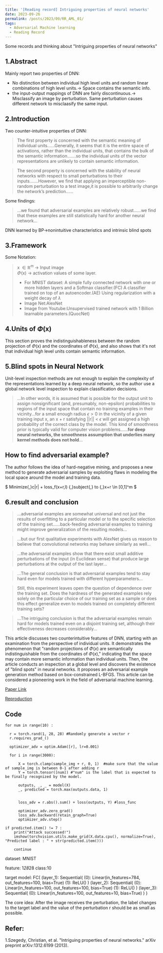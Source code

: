 ```yaml
---
title: '[Reading record] Intriguing properties of neural networks'
date: 2023-09-26
permalink: /posts/2023/09/RR_AML_01/
tags:
  - Adversarial Machine learning
  - Reading Record
---
```



Some records and thinking about "Intriguing properties of neural networks"

1.Abstract
------
Mainly report two properties of DNN:
- No distinction between individual high level units and random linear combinations of high level units.-> Space contains the semantic info.
- the input-output mappings of DNN are fairly discontinuous.-> Misclassify an image by perturbation. Same perturbation causes different network to misclaasify the same input.

2.Introduction
------
Two counter-intuitive properties of DNN:
> The first property is concerned with the semantic meaning of individual units......Generally, it seems that it is the entire space of activations, rather than the individual units, that contains the bulk of the semantic information.......so the individual units of the vector representations are unlikely to contain semantic information. 


> The second property is concerned with the stability of neural networks with respect to small perturbations to their inputs.......However, we find that applying an imperceptible non-random perturbation to a test image,it is possible to arbitrarily change the network’s prediction......

Some findings:
> ...we found that adversarial examples are relatively robust......we find that these examples are still statistically hard for another neural network...

DNN learned by BP->nonintuitive characteristics and intrinsic blind spots


3.Framework
------
Some Notation:
> x $\in \mathbb{R}^m$ -> Input image <br/>
>  $\Phi$(x)        ->     activation values of some layer.
> - For MNIST dataset: A simple fully connected network with one or more hidden layers and a Softmax classifier.(FC) A classifier trained on top of an autoencoder.(AE) Using regularization with a weight decay of $\lambda$
> - Image Net:AlexNet
> - Image from Youtube:Unsupervised trained network with 1 Billion learnable parameters.(QuocNet)


4.Units of $\Phi$(x)
------
This section proves the indistinguishableness between the random projection of $\Phi$(x) and the coordinates of $\Phi$(x), and also shows that it's not that individual high level units contain semantic information.


5.Blind spots in Neural Network
------
Unit-level inspection methods are not enough to explain the complexity of the representations learned by a deep neural network, so the author use a global network level inspection to explain classification decisions.

> ...In other words, it is assumed that is possible for the output unit to assign nonsignificant (and, presumably, non-epsilon) probabilities to regions of the input space that contain no training examples in their vicinity...for a small enough radius $\epsilon>0$ in the vicinity of a given training input x, an x + r satisfying &#124;&#124;r&#124;&#124; < $\epsilon$ will get assigned a high probability of the correct class by the model. This kind of smoothness prior is typically valid for computer vision problems......**for deep neural networks, the smoothness assumption that underlies many kernel methods does not hold**...

How to find adversarial example?
------

The author follows the idea of hard-negative mining, and proposes a new method to generate adversarial samples by exploiting flaws in modeling the local space around the model and training data.

$
Minimize{\,}c|r| + loss_f(x+r,l) {\,}subject{\,} to {\,}x+r \in [0,1]^m 
$


6.result and conclusion
------
> ...adversarial examples are somewhat universal and not just the results of overfitting to a particular model or to the specific selection of the training set......back-feeding adversarial examples to training might improve generalization of the resulting models...

> ...but our first qualitative experiments with AlexNet gives us reason to believe that convolutional networks may behave similarly as well...

> ...the adversarial examples show that there exist small additive perturbations of the input (in Euclidean sense) that produce large perturbations at the output of the last layer...

> ...The general conclusion is that adversarial examples tend to stay hard even for models trained with different hyperparameters...

>Still, this experiment leaves open the question of dependence over the training set. Does the hardness of the generated examples rely solely on the particular choice of our training set as a sample or does this effect generalize even to models trained on completely different training sets?

>...The intriguing conclusion is that the adversarial examples remain hard for models trained even on a disjoint training set, although their effectiveness decreases considerably...




This article discusses two counterintuitive features of DNN, starting with an examination from the perspective of individual units. It demonstrates the phenomenon that "random projections of $\Phi(x)$ are semantically indistinguishable from the coordinates of $\Phi(x)$," indicating that the space may contain more semantic information than individual units. Then, the article conducts an inspection at a global level and discovers the existence of "blind spots" in neural networks. It proposes an adversarial example generation method based on box-constrained L-BFGS. This article can be considered a pioneering work in the field of adversarial machine learning.


[Paper Link](https://arxiv.org/abs/1312.6199)

[Reproduction](https://github.com/JasonH0810/AML_reproduce/tree/main/Intriguing%20properties%20of%20nerural%20networks)

Code
------
    for num in range(10) :
    
      r = torch.rand(1, 28, 28) #Randomly generate a vector r
      r.requires_grad_() 

      optimizer_adv = optim.Adam([r], lr=0.001)

      for i in range(3000):

          X = torch.clamp(sample_img + r, 0, 1)  #make sure that the value of sample_img is between 0-1 after adding r
          Y = torch.tensor([num]) #"num" is the label that is expected to be finally recognized by the model.

          outputs, _, _ = model(X)
          _, predicted = torch.max(outputs.data, 1) 


          loss_adv = r.abs().sum() + loss(outputs, Y) #loss_func

          optimizer_adv.zero_grad()
          loss_adv.backward(retain_graph=True)
          optimizer_adv.step()

    if predicted.item() != 7 :
        print("Attack successed!")
        imshow(torchvision.utils.make_grid(X.data.cpu(), normalize=True), "Predicted label : " + str(predicted.item()))
        
        continue


dataset: MNIST  

feature: 1*28*28 class:10


target model:
    FC(
      (layer_1): Sequential(
        (0): Linear(in_features=784, out_features=100, bias=True)
        (1): ReLU()
      )
      (layer_2): Sequential(
        (0): Linear(in_features=100, out_features=100, bias=True)
        (1): ReLU()
      )
      (layer_3): Sequential(
        (0): Linear(in_features=100, out_features=10, bias=True)
      )
    )


The core idea: After the image receives the perturbation, the label changes to the target label and the value of the perturbation r should be as small as possible.

Refer:
------  
1.Szegedy, Christian, et al. "Intriguing properties of neural networks." arXiv preprint arXiv:1312.6199 (2013).